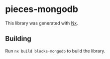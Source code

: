 # pieces-mongodb

This library was generated with [Nx](https://nx.dev).

## Building

Run `nx build blocks-mongodb` to build the library.
